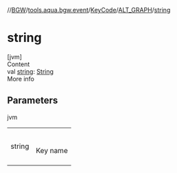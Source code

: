 //[BGW](../../../../index.md)/[tools.aqua.bgw.event](../../index.md)/[KeyCode](../index.md)/[ALT_GRAPH](index.md)/[string](string.md)



# string  
[jvm]  
Content  
val [string](string.md): [String](https://kotlinlang.org/api/latest/jvm/stdlib/kotlin/-string/index.html)  
More info  


## Parameters  
  
jvm  
  
| | |
|---|---|
| <a name="tools.aqua.bgw.event/KeyCode.ALT_GRAPH/string/#/PointingToDeclaration/"></a>string| <a name="tools.aqua.bgw.event/KeyCode.ALT_GRAPH/string/#/PointingToDeclaration/"></a><br><br>Key name<br><br>|
  
  



